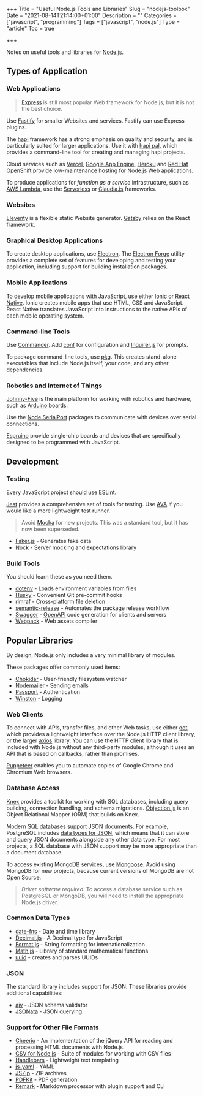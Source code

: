 +++
Title = "Useful Node.js Tools and Libraries"
Slug = "nodejs-toolbox"
Date = "2021-08-14T21:14:00+01:00"
Description = ""
Categories = ["javascript", "programming"]
Tags = ["javascript", "node.js"]
Type = "article"
Toc = true

+++

Notes on useful tools and libraries for [Node.js](https://nodejs.org).

<!--more-->

## Types of Application

### Web Applications

> [Express](https://expressjs.com/) is still most popular Web framework for Node.js, but it is not the best choice. 

Use [Fastify](https://www.fastify.io/) for smaller Websites and services. Fastify can use Express plugins. 

The [hapi](https://hapijs.com/) framework has a strong emphasis on quality and security, and is particularly suited for larger applications. Use it with [hapi pal](https://hapipal.com/), which provides a command-line tool for creating and managing hapi projects.

Cloud services such as [Vercel](https://vercel.com), [Google App Engine](https://cloud.google.com/appengine/), [Heroku](https://www.heroku.com/) and [Red Hat OpenShift](https://www.openshift.com/) provide low-maintenance hosting for Node.js Web applications.

To produce applications for _function as a service_ infrastructure, such as
[AWS Lambda](https://aws.amazon.com/lambda/), use the
[Serverless](https://www.serverless.com) or [Claudia.js](https://claudiajs.com/)
frameworks.

### Websites

[Eleventy](https://www.11ty.dev/) is a flexible static Website generator. [Gatsby](https://www.gatsbyjs.com/) relies on the React framework.

### Graphical Desktop Applications

To create desktop applications, use [Electron](https://electronjs.org/). The [Electron Forge](https://electronforge.io/) utility provides a complete set of features for developing and testing your application, including support for building installation packages.

### Mobile Applications

To develop mobile applications with JavaScript, use either
[Ionic](https://ionicframework.com/) or [React Native](http://reactnative.com/). Ionic
creates mobile apps that use HTML, CSS and JavaScript. React Native translates JavaScript into
instructions to the native APIs of each mobile operating system.

### Command-line Tools

Use [Commander](https://www.npmjs.com/package/commander). Add [conf](https://www.npmjs.com/package/conf) for configuration and [Inquirer.js](https://www.npmjs.com/package/inquirer) for prompts.

To package command-line tools, use [pkg](https://www.npmjs.com/package/pkg). This
creates stand-alone executables that include Node.js itself, your code, and any other
dependencies.

### Robotics and Internet of Things

[Johnny-Five](http://johnny-five.io/) is the main platform for working with robotics and hardware, such as [Arduino](https://www.arduino.cc/) boards.

Use the [Node SerialPort](https://serialport.io/) packages to communicate with devices over serial connections.

[Espruino](https://www.espruino.com/) provide single-chip boards and devices that are specifically designed to be programmed with JavaScript.

## Development

### Testing

Every JavaScript project should use [ESLint](http://eslint.org/).

[Jest](https://facebook.github.io/jest/) provides a comprehensive set of tools for
testing. Use [AVA](https://www.npmjs.com/package/ava) if you would like a more lightweight test runner.

> Avoid [Mocha](https://mochajs.org/) for new projects. This was a standard tool, but it has now been superseded.

- [Faker.js](https://github.com/Marak/faker.js) - Generates fake data
- [Nock](https://www.npmjs.com/package/nock) - Server mocking and expectations library

### Build Tools

You should learn these as you need them.

- [dotenv](https://github.com/motdotla/dotenv) - Loads environment variables from files
- [Husky](https://typicode.github.io/husky/) - Convenient Git pre-commit hooks
- [rimraf](https://www.npmjs.com/package/rimraf) - Cross-platform file deletion
- [semantic-release](https://github.com/semantic-release/semantic-release) - Automates the package release workflow
- [Swagger](https://swagger.io/tools/open-source/) - [OpenAPI](https://www.openapis.org/) code generation for clients and servers
- [Webpack](https://webpack.js.org/) - Web assets compiler

## Popular Libraries

By design, Node.js only includes a very minimal library of modules.

These packages offer commonly used items:

- [Chokidar](https://www.npmjs.com/package/chokidar) - User-friendly filesystem watcher
- [Nodemailer](https://nodemailer.com) - Sending emails
- [Passport](http://www.passportjs.org/) - Authentication
- [Winston](https://github.com/winstonjs/winston) - Logging

### Web Clients

To connect with APIs, transfer files, and other Web tasks, use either [got](https://github.com/sindresorhus/got), which provides a lightweight interface over the Node.js HTTP client library, or the larger [axios](https://axios-http.com/) library. You can use the HTTP client library that is included with Node.js without any third-party modules, although it uses an API that is based on callbacks, rather than promises.

[Puppeteer](https://github.com/GoogleChrome/puppeteer) enables you to automate copies of Google Chrome and Chromium Web browsers.

### Database Access

[Knex](http://knexjs.org/) provides a toolkit for working with SQL databases, including
query building, connection handling, and schema migrations.
[Objection.js](https://vincit.github.io/objection.js) is an Object Relational Mapper
(ORM) that builds on Knex.

Modern SQL databases support JSON documents. For example, PostgreSQL includes [data types for JSON](https://www.postgresql.org/docs/13/datatype-json.html), which means that it can store and query JSON documents alongside any other data type. For most projects, a SQL database with JSON support may be more appropriate than a document database.

To access existing MongoDB services, use [Mongoose](http://mongoosejs.com/).
Avoid using MongoDB for new projects, because current versions of MongoDB are not Open Source.

> _Driver software required:_ To access a database service such as PostgreSQL or
> MongoDB, you will need to install the appropriate Node.js driver.

### Common Data Types

- [date-fns](https://date-fns.org/) - Date and time library
- [Decimal.js](https://mikemcl.github.io/decimal.js/) - A Decimal type for JavaScript
- [Format.js](https://formatjs.io/) - String formatting for internationalization
- [Math.js](http://mathjs.org/) - Library of standard mathematical functions
- [uuid](https://www.npmjs.com/package/uuid) - creates and parses UUIDs

### JSON

The standard library includes support for JSON. These libraries provide additional capabilities:

- [ajv](https://github.com/ajv-validator/ajv) - JSON schema validator
- [JSONata](:/a61f4fef7adb480ba816c92eac4eec91) - JSON querying

### Support for Other File Formats

- [Cheerio](https://cheerio.js.org/) - An implementation of the jQuery API for reading and processing HTML documents with Node.js.
- [CSV for Node.js](https://csv.js.org/) - Suite of modules for working with CSV files
- [Handlebars](https://handlebarsjs.com/) - Lightweight text templating
- [js-yaml](https://github.com/nodeca/js-yaml) - YAML
- [JSZip](https://stuk.github.io/jszip/) - ZIP archives
- [PDFKit](https://pdfkit.org/) - PDF generation
- [Remark](https://remark.js.org/) - Markdown processor with plugin support and CLI
